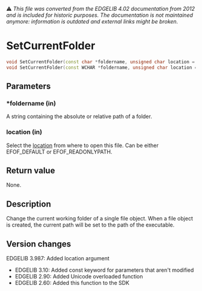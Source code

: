 :warning: _This file was converted from the EDGELIB 4.02 documentation from 2012 and is included for historic purposes. The documentation is not maintained anymore: information is outdated and external links might be broken._

# SetCurrentFolder


```c++
void SetCurrentFolder(const char *foldername, unsigned char location = EFOF_DEFAULT) 
void SetCurrentFolder(const WCHAR *foldername, unsigned char location = EFOF_DEFAULT)
```

## Parameters
### *foldername (in)
A string containing the absolute or relative path of a folder.

### location (in)
Select the [location](classefile_definitions.md) from where to open this file. Can be either EFOF_DEFAULT or EFOF_READONLYPATH.

## Return value
None.

## Description
Change the current working folder of a single file object. When a file object is created, the current path will be set to the path of the executable.

## Version changes
EDGELIB 3.987: Added location argument 
- EDGELIB 3.10: Added const keyword for parameters that aren't modified 
- EDGELIB 2.90: Added Unicode overloaded function 
- EDGELIB 2.60: Added this function to the SDK

